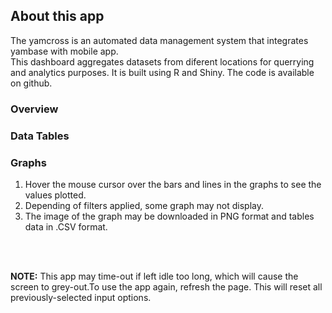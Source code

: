 
## About this app
The yamcross is an automated data management system that integrates yambase with mobile app. <br>
This dashboard aggregates datasets from diferent locations for querrying and analytics purposes.
It is built using R and Shiny. The code is available on github.

### Overview


### Data Tables



### Graphs

1. Hover the mouse cursor over the bars and lines in the graphs to see the values plotted.
2. Depending of filters applied, some graph may not display.
3. The image of the graph may be downloaded in PNG format and tables data in .CSV format.

<br>

<br>

<b>NOTE:</b> This app may time-out if left idle too long, which will cause the screen to grey-out.To use the app again, refresh the page. This will reset all previously-selected input options.
